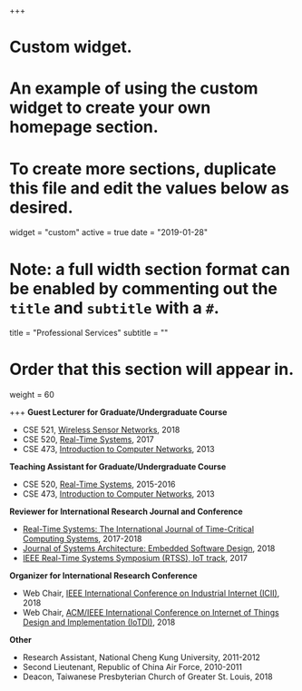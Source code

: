 +++
# Custom widget.
# An example of using the custom widget to create your own homepage section.
# To create more sections, duplicate this file and edit the values below as desired.
widget = "custom"
active = true
date = "2019-01-28"

# Note: a full width section format can be enabled by commenting out the `title` and `subtitle` with a `#`.
title = "Professional Services"
subtitle = ""

# Order that this section will appear in.
weight = 60

+++
**Guest Lecturer for Graduate/Undergraduate Course**

* CSE 521, [Wireless Sensor Networks](http://www.cs.wustl.edu/~lu/cse521s/), 2018
* CSE 520, [Real-Time Systems](http://www.cse.wustl.edu/~lu/cse520s/), 2017
* CSE 473, [Introduction to Computer Networks](https://www.arl.wustl.edu/~jst/cse/473/), 2013

**Teaching Assistant for Graduate/Undergraduate Course**

* CSE 520, [Real-Time Systems](http://www.cse.wustl.edu/~lu/cse520s/), 2015-2016
* CSE 473, [Introduction to Computer Networks](https://www.arl.wustl.edu/~jst/cse/473/), 2013

**Reviewer for International Research Journal and Conference**

* [Real-Time Systems: The International Journal of Time-Critical Computing Systems](https://link.springer.com/journal/11241), 2017-2018
* [Journal of Systems Architecture: Embedded Software Design](https://www.journals.elsevier.com/journal-of-systems-architecture), 2018
* [IEEE Real-Time Systems Symposium (RTSS), IoT track](http://2017.rtss.org/), 2017

**Organizer for International Research Conference**

* Web Chair, [IEEE International Conference on Industrial Internet (ICII)](http://www.ieee-icii.org/), 2018
* Web Chair, [ACM/IEEE International Conference on Internet of Things Design and Implementation (IoTDI)](http://conferences.computer.org/IoTDI/), 2018

**Other**

* Research Assistant, National Cheng Kung University, 2011-2012
* Second Lieutenant, Republic of China Air Force, 2010-2011
* Deacon, Taiwanese Presbyterian Church of Greater St. Louis, 2018

